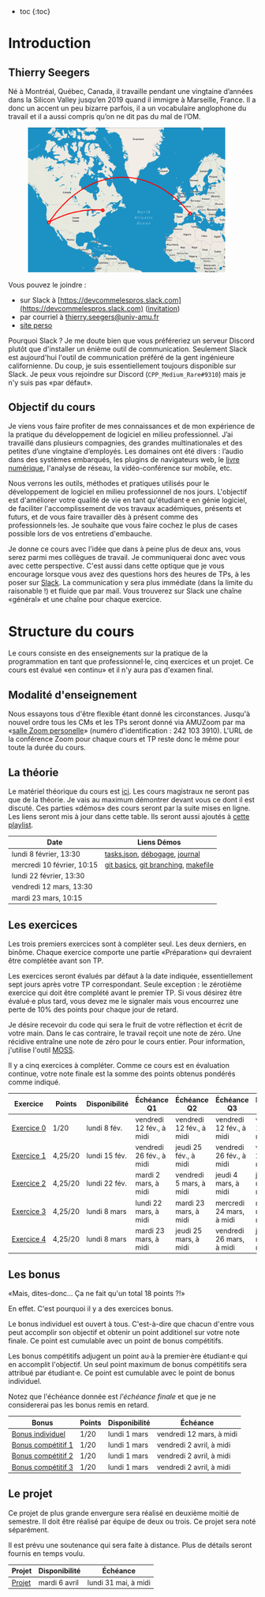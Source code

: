- toc
{:toc}

# Introduction

## Thierry Seegers

Né à Montréal, Québec, Canada, il travaille pendant une vingtaine d’années dans la Silicon Valley jusqu’en 2019 quand il immigre à Marseille, France.
Il a donc un accent un peu bizarre parfois, il a un vocabulaire anglophone du travail et il a aussi compris qu’on ne dit pas du mal de l’OM.

<figure>
    <img src="assets/images/devpro-d-ou-je-viens.png" width=400>
</figure>

Vous pouvez le joindre :
- sur Slack à [https://devcommelespros.slack.com](https://devcommelespros.slack.com) ([invitation](https://join.slack.com/t/devcommelespros/signup))
- par courriel à [thierry.seegers@univ-amu.fr](mailto:thierry.seegers@univ-amu.fr)
- [site perso](https://thierry-seegers.pedaweb.univ-amu.fr/)

Pourquoi Slack ?
Je me doute bien que vous préféreriez un serveur Discord plutôt que d'installer un énième outil de communication.
Seulement Slack est aujourd'hui l'outil de communication préféré de la gent ingénieure californienne.
Du coup, je suis essentiellement toujours disponible sur Slack.
Je peux vous rejoindre sur Discord (`CPP_Medium_Rare#9310`) mais je n'y suis pas «par défaut».

## Objectif du cours

Je viens vous faire profiter de mes connaissances et de mon expérience de la pratique du développement de logiciel en milieu professionnel.
J’ai travaillé dans plusieurs compagnies, des grandes multinationales et des petites d’une vingtaine d’employés.
Les domaines ont été divers : l’audio dans des systèmes embarqués, les plugins de navigateurs web, le [livre numérique](https://fr.wikipedia.org/wiki/Livre_num%C3%A9rique), l'analyse de réseau, la vidéo-conférence sur mobile, etc.

Nous verrons les outils, méthodes et pratiques utilisés pour le développement de logiciel en milieu professionnel de nos jours.
L'objectif est d'améliorer votre qualité de vie en tant qu'étudiant·e en génie logiciel, de faciliter l'accomplissement de vos travaux académiques, présents et futurs, et de vous faire travailler dès à présent comme des professionnels·les.
Je souhaite que vous faire cochez le plus de cases possible lors de vos entretiens d'embauche.

Je donne ce cours avec l'idée que dans à peine plus de deux ans, vous serez parmi mes collègues de travail.
Je communiquerai donc avec vous avec cette perspective.
C'est aussi dans cette optique que je vous encourage lorsque vous avez des questions hors des heures de TPs, à les poser sur [Slack](https://devcommelespros.slack.com).
La communication y sera plus immédiate (dans la limite du raisonable !) et fluide que par mail.
Vous trouverez sur Slack une chaîne «général» et une chaîne pour chaque exercice.

# Structure du cours

Le cours consiste en des enseignements sur la pratique de la programmation en tant que professionnel·le, cinq exercices et un projet.
Ce cours est évalué «en continu» et il n'y aura pas d'examen final.

## Modalité d'enseignement

Nous essayons tous d'être flexible étant donné les circonstances.
Jusqu'à nouvel ordre tous les CMs et les TPs seront donné via AMUZoom par ma «[salle Zoom personelle](https://univ-amu-fr.zoom.us/j/2421033910)» (numéro d'identification : 242 103 3910).
L'URL de la conférence Zoom pour chaque cours et TP reste donc le même pour toute la durée du cours.
## La théorie

Le matériel théorique du cours est [ici](https://thierryseegers.github.io/DevCommeLesPros-CoursMagistral/).
Les cours magistraux ne seront pas que de la théorie.
Je vais au maximum démontrer devant vous ce dont il est discuté.
Ces parties «démos» des cours seront par la suite mises en ligne.
Les liens seront mis à jour dans cette table.
Ils seront aussi ajoutés à [cette playlist](https://youtube.com/playlist?list=PLetmUjNPuBalv30pXt4F75ZzV8I3MEoMJ).

| Date | Liens Démos |
| - | - |
| lundi 8 février, 13:30 | [tasks.json](https://youtu.be/fzrJLBHPOZ8), [débogage](https://youtu.be/FCWav7WDP4A), [journal](https://youtu.be/WeWelga5KVI) |
| mercredi 10 février, 10:15 | [git basics](https://youtu.be/3x_g2A4pNFY), [git branching](https://youtu.be/MeZTm9Ye7yM), [makefile](https://youtu.be/PD_9MTguNTU) |
| lundi 22 février, 13:30 | |
| vendredi 12 mars, 13:30 | |
| mardi 23 mars, 10:15 | |

## Les exercices

Les trois premiers exercices sont à compléter seul.
Les deux derniers, en binôme.
Chaque exercice comporte une partie «Préparation» qui devraient être complétée avant son TP.

Les exercices seront évalués par défaut à la date indiquée, essentiellement sept jours après votre TP correspondant.
Seule exception : le zérotième exercice qui doit être complété avant le premier TP.
Si vous désirez être évalué·e plus tard, vous devez me le signaler mais vous encourrez une perte de 10% des points pour chaque jour de retard.

Je désire recevoir du code qui sera le fruit de votre réflection et écrit de votre main.
Dans le cas contraire, le travail reçoit une note de zéro.
Une récidive entraîne une note de zéro pour le cours entier.
Pour information, j'utilise l'outil [MOSS](http://moss.stanford.edu).

Il y a cinq exercices à compléter.
Comme ce cours est en évaluation continue, votre note finale est la somme des points obtenus pondérés comme indiqué.

| Exercice | Points | Disponibilité | Échéance Q1 | Échéance Q2 | Échéance Q3 | Échéance Q4 |
| - | - | - | - | - | - | - |
| [Exercice&nbsp;0](https://github.com/Amu-DevCommeLesPros-2021/DevCommeLesPros-2021-Exo0) | 1/20  | lundi 8 fév. | vendredi 12 fév., à midi | vendredi 12 fév., à midi | vendredi 12 fév., à midi | vendredi 12 fév., à midi |
| [Exercice 1](https://github.com/Amu-DevCommeLesPros-2021/DevCommeLesPros-2021-Exo1) | 4,25/20 | lundi 15 fév. | vendredi 26 fév., à midi | jeudi 25 fév., à midi | vendredi 26 fév., à midi | vendredi 26 fév., à midi |
| [Exercice 2](https://github.com/Amu-DevCommeLesPros-2021/DevCommeLesPros-2021-Exo2) | 4,25/20 | lundi 22 fév. | mardi 2 mars, à midi | vendredi 5 mars, à midi | jeudi 4 mars, à midi | jeudi 4 mars, à midi |
| [Exercice 3](https://github.com/Amu-DevCommeLesPros-2021/DevCommeLesPros-2021-Exo3) | 4,25/20 | lundi 8 mars | lundi 22 mars, à midi | mardi 23 mars, à midi | mercredi 24 mars, à midi | mardi 23 mars, à midi |
| [Exercice 4](https://github.com/Amu-DevCommeLesPros-2021/DevCommeLesPros-2021-Exo4) | 4,25/20 | lundi 8 mars | mardi 23 mars, à midi | jeudi 25 mars, à midi | vendredi 26 mars, à midi | jeudi 25 mars, à midi |

## Les bonus

«Mais, dites-donc... Ça ne fait qu'un total 18 points ?!»

En effet.
C'est pourquoi il y a des exercices bonus.

Le bonus individuel est ouvert à tous.
C'est-à-dire que chacun d'entre vous peut accomplir son objectif et obtenir un point additionel sur votre note finale.
Ce point est cumulable avec un point de bonus compétitifs.

Les bonus compétitifs adjugent un point au·à la premier·ère étudiant·e qui en accomplit l'objectif.
Un seul point maximum de bonus compétitifs sera attribué par étudiant·e.
Ce point est cumulable avec le point de bonus individuel.

Notez que l'échéance donnée est *l'échéance finale* et que je ne considererai pas les bonus remis en retard.

| Bonus | Points | Disponibilité | Échéance |
| - | - | - | - |
| [Bonus&nbsp;individuel](https://github.com/Amu-DevCommeLesPros-2021/DevCommeLesPros-2021-Bonus-Individuel) | 1/20 | lundi 1 mars | vendredi 12 mars, à midi |
| [Bonus&nbsp;compétitif&nbsp;1](https://github.com/Amu-DevCommeLesPros-2021/DevCommeLesPros-2021-Bonus-Competitif-1) | 1/20 | lundi 1 mars | vendredi 2 avril, à midi |
| [Bonus compétitif 2](https://github.com/Amu-DevCommeLesPros-2021/DevCommeLesPros-2021-Bonus-Competitif-2) | 1/20 | lundi 1 mars | vendredi 2 avril, à midi |
| [Bonus compétitif 3](https://github.com/Amu-DevCommeLesPros-2021/DevCommeLesPros-2021-Bonus-Competitif-3) | 1/20 | lundi 1 mars | vendredi 2 avril, à midi |

## Le projet

Ce projet de plus grande envergure sera réalisé en deuxième moitié de semestre.
Il doit être réalisé par équipe de deux ou trois.
Ce projet sera noté séparément.

Il est prévu une soutenance qui sera faite à distance.
Plus de détails seront fournis en temps voulu.

| Projet | Disponibilité | Échéance |
| - | - | - |
| [Projet](https://github.com/Amu-DevCommeLesPros-2021/DevCommeLesPros-2021-Projet) | mardi 6 avril | lundi 31 mai, à midi |

<!-- Formule pour calculer sa note finale ajustée pour une moyenne de groupe de 12 et un écart-type de 3. -->
<!-- 
<div align="center">
(3.0 / ???) x (
<input type="text" name="input" id="input" value="" size="4" oninput="adjust()" disabled/>
<script>
    function adjust() {
        var moyenne_groupe = ???;
        var moyenne_desiree = 12;
        var ecart_type_groupe = ???;
        var ecart_type_desire = 3.0;

        var avant = document.getElementById("input").value;
        var apres = (ecart_type_desire / ecart_type_groupe) * (avant - moyenne_groupe) + moyenne_desiree;
        
        // On arrondi au demi-point près et on borne entre 0 et 20.
        var rounded_clamped = Math.min(Math.max((Math.round(apres * 2) / 2).toFixed(1), 0), 20);

        document.getElementById("output").value = rounded_clamped;
    }
</script>
 - 14) + ??? = 
<input type="text" name="output" id="output" size="4" disabled>
</div> -->
